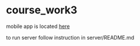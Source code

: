# course_work3

mobile app is located [here](https://github.com/zanaviska/arcanoid)

to run server follow instruction in server/README.md
